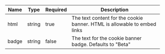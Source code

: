 | Name  | Type   | Required | Description                                                              |
| ----- | ------ | -------- | ------------------------------------------------------------------------ |
| html  | string | true     | The text content for the cookie banner. HTML is allowable to embed links |
| badge | string | false    | The text for the cookie banner badge. Defaults to "Beta"                 |
